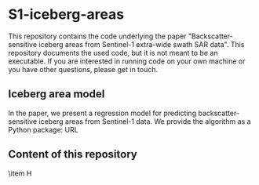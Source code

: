# S1-iceberg-areas

This repository contains the code underlying the paper "Backscatter-sensitive iceberg areas from Sentinel-1 extra-wide swath SAR data". This repository documents the used code, but it is not meant to be an executable. If you are interested in running code on your own machine or you have other questions, please get in touch.

## Iceberg area model

In the paper, we present a regression model for predicting backscatter-sensitive iceberg areas from Sentinel-1 data. We provide the algorithm as a Python package: URL

## Content of this repository

\item H
